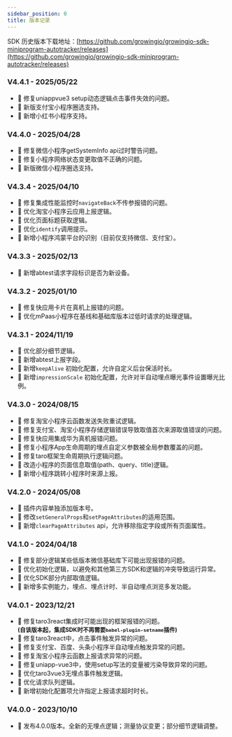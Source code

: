 ```yaml
---
sidebar_position: 0
title: 版本记录
---
```


SDK 历史版本下载地址：[https://github.com/growingio/growingio-sdk-miniprogram-autotracker/releases](https://github.com/growingio/growingio-sdk-miniprogram-autotracker/releases)

### V4.4.1 - 2025/05/22

- 🐞 修复uniappvue3 setup动态逻辑点击事件失效的问题。
- 🎉 新版支付宝小程序圈选支持。
- 🎉 新增小红书小程序支持。

### V4.4.0 - 2025/04/28

- 🐞 修复微信小程序getSystemInfo api过时警告问题。
- 🐞 修复小程序网络状态变更取值不正确的问题。
- 🎉 新版微信小程序圈选支持。

### V4.3.4 - 2025/04/10

- 🐞 修复集成性能监控时`navigateBack`不传参报错的问题。
- 🌟 优化淘宝小程序云应用上报逻辑。
- 🌟 优化页面标题获取逻辑。
- 🌟 优化`identify`调用提示。
- 🎉 新增小程序鸿蒙平台的识别（目前仅支持微信、支付宝）。

### V4.3.3 - 2025/02/13

- 🎉 新增abtest请求字段标识是否为新设备。

### V4.3.2 - 2025/01/10

- 🐞 修复快应用卡片在真机上报错的问题。
- 🌟 优化mPaas小程序在基线和基础库版本过低时请求的处理逻辑。

### V4.3.1 - 2024/11/19

- 🌟 优化部分细节逻辑。
- 🎉 新增abtest上报字段。
- 🎉 新增`keepAlive` 初始化配置，允许自定义后台保活时长。
- 🎉 新增`impressionScale` 初始化配置，允许对半自动埋点曝光事件设置曝光比例。

### V4.3.0 - 2024/08/15

- 🐞 修复淘宝小程序云函数发送失败重试逻辑。
- 🐞 修复支付宝、淘宝小程序存储逻辑错误导致取值首次来源取值错误的问题。
- 🐞 修复快应用集成华为真机报错问题。
- 🐞 修复小程序App生命周期的埋点自定义参数被全局参数覆盖的问题。
- 🐞 修复taro框架生命周期执行逻辑问题。
- 🌟 改造小程序的页面信息取值(path、query、title)逻辑。
- 🎉 新增小程序跳转小程序时来源上报。

### V4.2.0 - 2024/05/08

- 🌟 插件内容单独添加版本号。
- 🌟 修改`setGeneralProps`和`setPageAttributes`的适用范围。
- 🎉 新增`clearPageAttributes` api，允许移除指定字段或所有页面属性。

### V4.1.0 - 2024/04/18

- 🐞 修复部分逻辑某些低版本微信基础库下可能出现报错的问题。
- 🌟 优化初始化逻辑，以避免和其他第三方SDK和逻辑的冲突导致运行异常。
- 🌟 优化SDK部分内部取值逻辑。
- 🎉 新增多实例能力，埋点、埋点计时、半自动埋点浏览多发功能。

### V4.0.1 - 2023/12/21

- 🐞 修复taro3react集成时可能出现的框架报错的问题。<br/>
**<font size="2">(自该版本起，集成SDK时不再需要`babel-plugin-setname`插件)</font>**
- 🐞 修复taro3react中，点击事件触发异常的问题。
- 🐞 修复支付宝、百度、头条小程序半自动埋点触发异常的问题。
- 🐞 修复淘宝小程序云函数上报请求异常的问题。
- 🐞 修复uniapp-vue3中，使用setup写法的变量被污染导致异常的问题。
- 🌟 优化taro3vue3无埋点事件触发逻辑。
- 🌟 优化请求队列逻辑。
- 🎉 新增初始化配置项允许指定上报请求超时时长。

### V4.0.0 - 2023/10/10

- 🎉 发布4.0.0版本。全新的无埋点逻辑；测量协议变更；部分细节逻辑调整。
